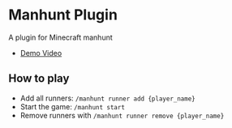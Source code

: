 # Manhunt Plugin
A plugin for Minecraft manhunt
- [Demo Video](https://youtu.be/I1BknNRcL78)

## How to play
- Add all runners: ``/manhunt runner add {player_name}``
- Start the game: ``/manhunt start``
- Remove runners with ``/manhunt runner remove {player_name}``
